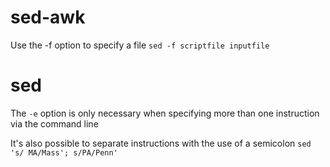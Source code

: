sed-awk
=======

Use the -f option to specify a file 
```sed -f scriptfile inputfile```


sed
===

The ```-e``` option is only necessary when specifying more than one instruction via the command line

It's also possible to separate instructions with the use of a semicolon
```sed 's/ MA/Mass'; s/PA/Penn'```
